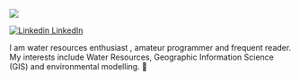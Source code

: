 ![](http://estruyf-github.azurewebsites.net/api/VisitorHit?user=estruyf&repo=github-visitors-badge&countColorcountColor&countColor=navy)

[![Linkedin](https://i.stack.imgur.com/gVE0j.png) LinkedIn](https://www.linkedin.com/in/geomar-paul-perales-apaico/)

I am water resources enthusiast , amateur programmer and frequent reader. My interests include Water Resources, Geographic Information Science (GIS) and environmental modelling. :wolf: 

